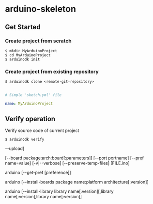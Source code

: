 # arduino-skeleton

## Get Started

### Create project from scratch
```
$ mkdir MyArduinoProject
$ cd MyArduinoProject
$ arduinodk init
```

### Create project from existing repository
```
$ arduinodk clone <remote-git-repository>
```

##
```yml
# Simple 'sketch.yml' file

name: MyArduinoProject
```


## Verify operation
Verify source code of current project
```
$ arduinodk verify
```


--upload]



 [--board package:arch:board[:parameters]] [--port portname] [--pref name=value] [-v|--verbose] [--preserve-temp-files] [FILE.ino]

arduino [--get-pref [preference]]

arduino [--install-boards package name:platform architecture[:version]]

arduino [--install-library library name[:version][,library name[:version],library name[:version]]



